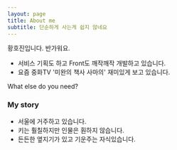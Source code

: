 ```yaml
---
layout: page
title: About me
subtitle: 단순하게 사는게 쉽지 않네요
---
```


황호진입니다. 반가워요. 

- 서비스 기획도 하고 Front도 깨작깨작 개발하고 있습니다.
- 요즘 중화TV '미완의 책사 사마의' 재미있게 보고 있습니다.

What else do you need?

### My story

- 서울에 거주하고 있습니다.
- 키는 훨칠하지만 인물은 훤하지 않습니다.
- 든든한 옆지기가 있고 기운주는 자식있습니다.

